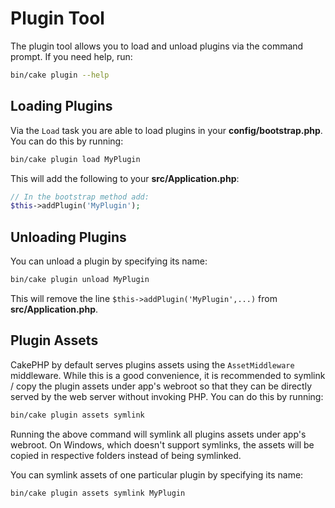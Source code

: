 # Plugin Tool

The plugin tool allows you to load and unload plugins via the command prompt.
If you need help, run:

``` bash
bin/cake plugin --help
```

## Loading Plugins

Via the `Load` task you are able to load plugins in your
**config/bootstrap.php**. You can do this by running:

``` bash
bin/cake plugin load MyPlugin
```

This will add the following to your **src/Application.php**:

``` php
// In the bootstrap method add:
$this->addPlugin('MyPlugin');
```

## Unloading Plugins

You can unload a plugin by specifying its name:

``` bash
bin/cake plugin unload MyPlugin
```

This will remove the line `$this->addPlugin('MyPlugin',...)` from
**src/Application.php**.

## Plugin Assets

CakePHP by default serves plugins assets using the `AssetMiddleware` middleware.
While this is a good convenience, it is recommended to symlink / copy
the plugin assets under app's webroot so that they can be directly served by the
web server without invoking PHP. You can do this by running:

``` bash
bin/cake plugin assets symlink
```

Running the above command will symlink all plugins assets under app's webroot.
On Windows, which doesn't support symlinks, the assets will be copied in
respective folders instead of being symlinked.

You can symlink assets of one particular plugin by specifying its name:

``` bash
bin/cake plugin assets symlink MyPlugin
```
